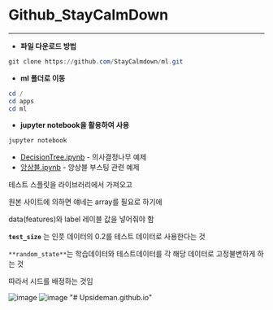 # Github_StayCalmDown

---

- **파일 다운로드 방법**

```powershell
git clone https://github.com/StayCalmdown/ml.git
```

- **ml 폴더로 이동**

```powershell
cd /
cd apps 
cd ml
```

- **jupyter notebook을 활용하여 사용**

```powershell
jupyter notebook
```

- [DecisionTree.ipynb](https://github.com/StayCalmdown/ml/blob/b16f1f398fd504becf0df787933012852bb4b205/DecisionTree.ipynb) - 의사결정나무 예제
- [앙상블.ipynb](https://github.com/StayCalmdown/ml/blob/b16f1f398fd504becf0df787933012852bb4b205/%EC%95%99%EC%83%81%EB%B8%94.ipynb) - 앙상블 부스팅 관련 예제

테스트 스플릿을 라이브러리에서 가져오고 

원본 사이트에 의하면 얘네는 array를 필요로 하기에

data(features)와 label 레이블 값을 넣어줘야 함

**`test_size`** 는 인풋 데이터의 0.2를 테스트 데이터로 사용한다는 것

`**random_state**`는 학습데이터와 테스트데이터를 각 해당 데이터로 고정불변하게 하는 것

따라서 시드를 배정하는 것임


![image](https://user-images.githubusercontent.com/105197372/177272737-9cab0c17-907f-4303-89bf-1d8d55dbcc33.png)
![image](https://user-images.githubusercontent.com/105197372/177272961-32d2f358-7f7a-4281-ba70-026594d5498a.png)
"# Upsideman.github.io" 
